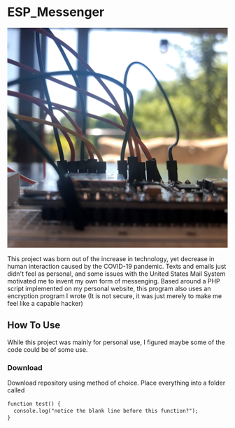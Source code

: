 # ESP_Messenger

![Image of Messenger Wiring](messagewiring1.jpg)

This project was born out of the increase in technology, yet decrease in human interaction caused by the COVID-19 pandemic. Texts and emails just didn't feel as personal, and some issues with the United States Mail System motivated me to invent my own form of messenging. Based around a PHP script implemented on my personal website, this program also uses an encryption program I wrote (It is not secure, it was just merely to make me feel like a capable hacker)


## How To Use
While this project was mainly for personal use, I figured maybe some of the code could be of some use.

### Download
Download repository using method of choice. Place everything into a folder called 
```
function test() {
  console.log("notice the blank line before this function?");
}
```
